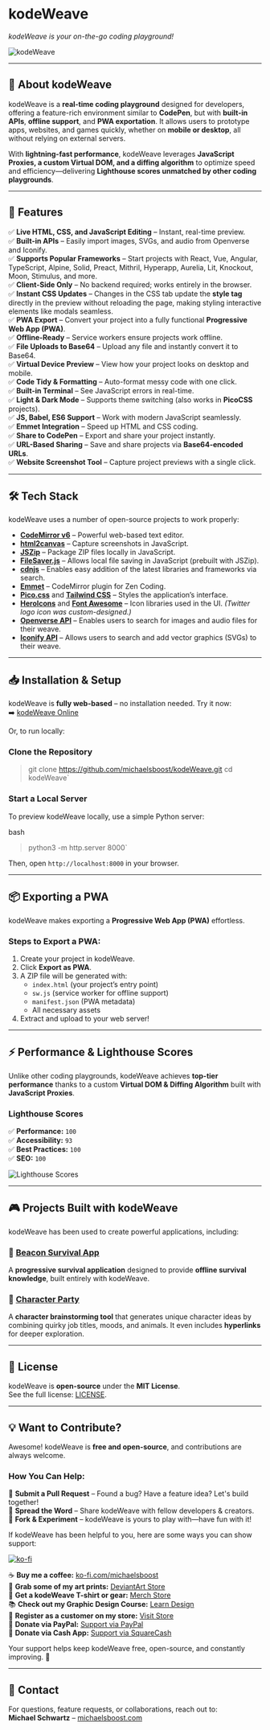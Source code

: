 
# **kodeWeave**

_kodeWeave is your on-the-go coding playground!_

![kodeWeave](https://raw.githubusercontent.com/michaelsboost/kodeWeave/main/imgs/screenshot.png)

----------

## **🚀 About kodeWeave**

kodeWeave is a **real-time coding playground** designed for developers, offering a feature-rich environment similar to **CodePen**, but with **built-in APIs**, **offline support**, and **PWA exportation**. It allows users to prototype apps, websites, and games quickly, whether on **mobile or desktop**, all without relying on external servers.

With **lightning-fast performance**, kodeWeave leverages **JavaScript Proxies, a custom Virtual DOM, and a diffing algorithm** to optimize speed and efficiency—delivering **Lighthouse scores unmatched by other coding playgrounds**.

----------

## **🌟 Features**

✅ **Live HTML, CSS, and JavaScript Editing** – Instant, real-time preview.  
✅ **Built-in APIs** – Easily import images, SVGs, and audio from Openverse and Iconify.  
✅ **Supports Popular Frameworks** – Start projects with React, Vue, Angular, TypeScript, Alpine, Solid, Preact, Mithril, Hyperapp, Aurelia, Lit, Knockout, Moon, Stimulus, and more.  
✅ **Client-Side Only** – No backend required; works entirely in the browser.  
✅ **Instant CSS Updates** – Changes in the CSS tab update the **style tag** directly in the preview without reloading the page, making styling interactive elements like modals seamless.  
✅ **PWA Export** – Convert your project into a fully functional **Progressive Web App (PWA)**.  
✅ **Offline-Ready** – Service workers ensure projects work offline.  
✅ **File Uploads to Base64** – Upload any file and instantly convert it to Base64.  
✅ **Virtual Device Preview** – View how your project looks on desktop and mobile.  
✅ **Code Tidy & Formatting** – Auto-format messy code with one click.  
✅ **Built-in Terminal** – See JavaScript errors in real-time.  
✅ **Light & Dark Mode** – Supports theme switching (also works in **PicoCSS** projects).  
✅ **JS, Babel, ES6 Support** – Work with modern JavaScript seamlessly.  
✅ **Emmet Integration** – Speed up HTML and CSS coding.  
✅ **Share to CodePen** – Export and share your project instantly.  
✅ **URL-Based Sharing** – Save and share projects via **Base64-encoded URLs**.  
✅ **Website Screenshot Tool** – Capture project previews with a single click.

----------

## **🛠️ Tech Stack**

kodeWeave uses a number of open-source projects to work properly:

-   **[CodeMirror v6](http://codemirror.net/)** – Powerful web-based text editor.
-   **[html2canvas](https://html2canvas.hertzen.com/)** – Capture screenshots in JavaScript.
-   **[JSZip](https://stuk.github.io/jszip/)** – Package ZIP files locally in JavaScript.
-   **[FileSaver.js](https://github.com/eligrey/FileSaver.js/)** – Allows local file saving in JavaScript (prebuilt with JSZip).
-   **[cdnjs](https://cdnjs.com/api)** – Enables easy addition of the latest libraries and frameworks via search.
-   **[Emmet](http://emmet.io/)** – CodeMirror plugin for Zen Coding.
-   **[Pico.css](https://picocss.com/)** and **[Tailwind CSS](https://tailwindcss.com/)** – Styles the application’s interface.
-   **[HeroIcons](https://heroicons.com/)** and **[Font Awesome](https://fontawesome.com/)** – Icon libraries used in the UI. _(Twitter logo icon was custom-designed.)_
-   **[Openverse API](https://docs.openverse.org/api/guides/documentation.html)** – Enables users to search for images and audio files for their weave.
-   **[Iconify API](https://iconify.design/docs/api/)** – Allows users to search and add vector graphics (SVGs) to their weave.

----------

## **📥 Installation & Setup**

kodeWeave is **fully web-based** – no installation needed. Try it now:  
➡️ [kodeWeave Online](https://michaelsboost.com/kodeWeave/go)

Or, to run locally:

### **Clone the Repository**

> git clone 
> https://github.com/michaelsboost/kodeWeave.git 
> cd kodeWeave` 

### **Start a Local Server**

To preview kodeWeave locally, use a simple Python server:

bash

> python3 -m http.server 8000` 

Then, open `http://localhost:8000` in your browser.

----------

## **📦 Exporting a PWA**

kodeWeave makes exporting a **Progressive Web App (PWA)** effortless.

### **Steps to Export a PWA:**

1.  Create your project in kodeWeave.
2.  Click **Export as PWA**.
3.  A ZIP file will be generated with:
    -   `index.html` (your project’s entry point)
    -   `sw.js` (service worker for offline support)
    -   `manifest.json` (PWA metadata)
    -   All necessary assets
4.  Extract and upload to your web server!

----------

## **⚡ Performance & Lighthouse Scores**

Unlike other coding playgrounds, kodeWeave achieves **top-tier performance** thanks to a custom **Virtual DOM & Diffing Algorithm** built with **JavaScript Proxies**.

### **Lighthouse Scores**

✅ **Performance:** `100`  
✅ **Accessibility:** `93`  
✅ **Best Practices:** `100`  
✅ **SEO:** `100`

![Lighthouse Scores](https://raw.githubusercontent.com/michaelsboost/kodeWeave/main/imgs/lighthouse.png)

----------

## **🎮 Projects Built with kodeWeave**

kodeWeave has been used to create powerful applications, including:

### **🎯 [Beacon Survival App](https://michaelsboost.com/Beacon)**

A **progressive survival application** designed to provide **offline survival knowledge**, built entirely with kodeWeave.

### **🎲 [Character Party](https://michaelsboost.com/Character-Party)**

A **character brainstorming tool** that generates unique character ideas by combining quirky job titles, moods, and animals. It even includes **hyperlinks** for deeper exploration.

----------

## **📜 License**

kodeWeave is **open-source** under the **MIT License**.  
See the full license: [LICENSE](https://github.com/michaelsboost/kodeWeave/blob/main/LICENSE).

----------

## **💡 Want to Contribute?**

Awesome! kodeWeave is **free and open-source**, and contributions are always welcome.

### **How You Can Help:**

🔹 **Submit a Pull Request** – Found a bug? Have a feature idea? Let's build together!  
🔹 **Spread the Word** – Share kodeWeave with fellow developers & creators.  
🔹 **Fork & Experiment** – kodeWeave is yours to play with—have fun with it!

If kodeWeave has been helpful to you, here are some ways you can show support:

[![ko-fi](https://storage.ko-fi.com/cdn/useruploads/d666bcdd-8d38-47d4-b78b-018d4b726d48.png)](https://ko-fi.com/michaelsboost)

☕ **Buy me a coffee:** [ko-fi.com/michaelsboost](http://ko-fi.com/michaelsboost)  
🎨 **Grab some of my art prints:** [DeviantArt Store](https://deviantart.com/michaelsboost/prints)  
👕 **Get a kodeWeave T-shirt or gear:** [Merch Store](https://michaelsboost.com/gear)  
📚 **Check out my Graphic Design Course:** [Learn Design](https://michaelsboost.com/graphicdesign)  
🛒 **Register as a customer on my store:** [Visit Store](https://michaelsboost.com/store)  
💙 **Donate via PayPal:** [Support via PayPal](https://michaelsboost.com/donate)  
💸 **Donate via Cash App:** [Support via SquareCash](https://cash.me/$michaelsboost)

Your support helps keep kodeWeave free, open-source, and constantly improving. 🚀

----------

## **📧 Contact**

For questions, feature requests, or collaborations, reach out to:  
**Michael Schwartz** – [michaelsboost.com](https://michaelsboost.com/)